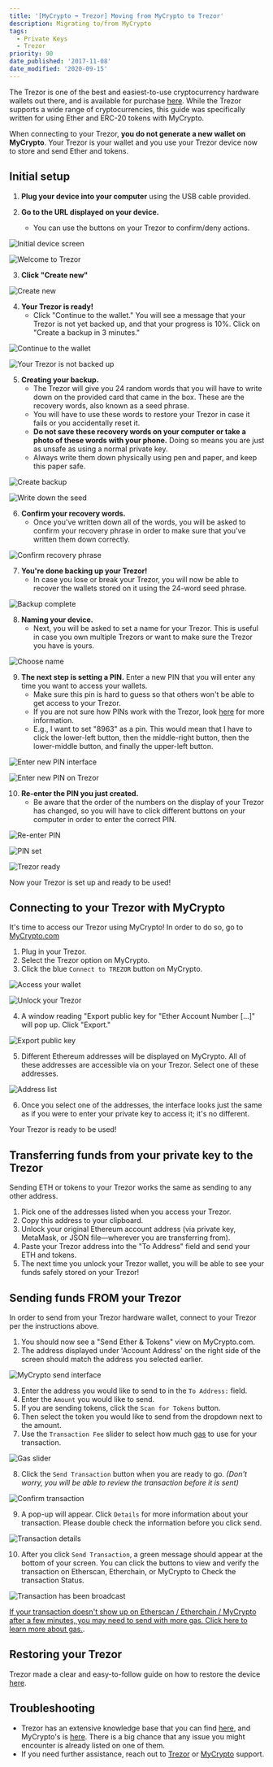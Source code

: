 ```yaml
---
title: '[MyCrypto ➡ Trezor] Moving from MyCrypto to Trezor'
description: Migrating to/from MyCrypto
tags:
  - Private Keys
  - Trezor
priority: 90
date_published: '2017-11-08'
date_modified: '2020-09-15'
---
```


The Trezor is one of the best and easiest-to-use cryptocurrency hardware wallets out there, and is available for purchase [here](https://shop.trezor.io/?offer_id=10&aff_id=1735). While the Trezor supports a wide range of cryptocurrencies, this guide was specifically written for using Ether and ERC-20 tokens with MyCrypto.

When connecting to your Trezor, **you do not generate a new wallet on MyCrypto**. Your Trezor is your wallet and you use your Trezor device now to store and send Ether and tokens.

## Initial setup

1. **Plug your device into your computer** using the USB cable provided.

2. **Go to the URL displayed on your device.**
   * You can use the buttons on your Trezor to confirm/deny actions.
   
![Initial device screen](../../assets/how-to/migrating/moving-from-mycrypto-to-trezor/device-initial-screen.jpg)

![Welcome to Trezor](../../assets/how-to/migrating/moving-from-mycrypto-to-trezor/welcome-to-trezor.png)

3. **Click "Create new"**

![Create new](../../assets/how-to/migrating/moving-from-mycrypto-to-trezor/create-new.png)

4. **Your Trezor is ready!**
   * Click "Continue to the wallet." You will see a message that your Trezor is not yet backed up, and that your progress is 10%. Click on "Create a backup in 3 minutes."

![Continue to the wallet](../../assets/how-to/migrating/moving-from-mycrypto-to-trezor/continue-to-wallet.png)

![Your Trezor is not backed up](../../assets/how-to/migrating/moving-from-mycrypto-to-trezor/not-backed-up.png)

5. **Creating your backup.**
   * The Trezor will give you 24 random words that you will have to write down on the provided card that came in the box. These are the recovery words, also known as a seed phrase.
   * You will have to use these words to restore your Trezor in case it fails or you accidentally reset it.
   * **Do not save these recovery words on your computer or take a photo of these words with your phone.** Doing so means you are just as unsafe as using a normal private key.
   * Always write them down physically using pen and paper, and keep this paper safe.

![Create backup](../../assets/how-to/migrating/moving-from-mycrypto-to-trezor/create-backup.png)

![Write down the seed](../../assets/how-to/migrating/moving-from-mycrypto-to-trezor/write-down-seed.jpg)

6. **Confirm your recovery words.**
   * Once you've written down all of the words, you will be asked to confirm your recovery phrase in order to make sure that you've written them down correctly.

![Confirm recovery phrase](../../assets/how-to/migrating/moving-from-mycrypto-to-trezor/confirm-recovery-phrase.png)

7. **You're done backing up your Trezor!**
   * In case you lose or break your Trezor, you will now be able to recover the wallets stored on it using the 24-word seed phrase.

![Backup complete](../../assets/how-to/migrating/moving-from-mycrypto-to-trezor/backup-complete.png)

8. **Naming your device.**
   * Next, you will be asked to set a name for your Trezor. This is useful in case you own multiple Trezors or want to make sure the Trezor you have is yours.
    
![Choose name](../../assets/how-to/migrating/moving-from-mycrypto-to-trezor/choose-name.png)

9. **The next step is setting a PIN.** Enter a new PIN that you will enter any time you want to access your wallets.
   * Make sure this pin is hard to guess so that others won't be able to get access to your Trezor.
   * If you are not sure how PINs work with the Trezor, look [here](https://wiki.trezor.io/User_manual:Entering_your_PIN) for more information.
   * E.g., I want to set "8963" as a pin. This would mean that I have to click the lower-left button, then the middle-right button, then the lower-middle button, and finally the upper-left button.
    
![Enter new PIN interface](../../assets/how-to/migrating/moving-from-mycrypto-to-trezor/enter-new-pin-interface.png)

![Enter new PIN on Trezor](../../assets/how-to/migrating/moving-from-mycrypto-to-trezor/enter-new-pin-device.jpg)

10. **Re-enter the PIN you just created.**
    * Be aware that the order of the numbers on the display of your Trezor has changed, so you will have to click different buttons on your computer in order to enter the correct PIN.

![Re-enter PIN](../../assets/how-to/migrating/moving-from-mycrypto-to-trezor/re-enter-pin.jpg)

![PIN set](../../assets/how-to/migrating/moving-from-mycrypto-to-trezor/pin-set.png)

![Trezor ready](../../assets/how-to/migrating/moving-from-mycrypto-to-trezor/trezor-ready.png)

Now your Trezor is set up and ready to be used!

## Connecting to your Trezor with MyCrypto

It's time to access our Trezor using MyCrypto! In order to do so, go to [MyCrypto.com](https://mycrypto.com/)

1. Plug in your Trezor.
2. Select the Trezor option on MyCrypto.
3. Click the blue `Connect to TREZOR` button on MyCrypto.

![Access your wallet](../../assets/how-to/migrating/moving-from-mycrypto-to-trezor/access-your-wallet.png)

![Unlock your Trezor](../../assets/how-to/migrating/moving-from-mycrypto-to-trezor/unlock-your-trezor.png)

4. A window reading "Export public key for "Ether Account Number [...]" will pop up. Click "Export."

![Export public key](../../assets/how-to/migrating/moving-from-mycrypto-to-trezor/export-public-key.png)

5. Different Ethereum addresses will be displayed on MyCrypto. All of these addresses are accessible via on your Trezor. Select one of these addresses.

![Address list](../../assets/how-to/migrating/moving-from-mycrypto-to-trezor/address-list.png)

6. Once you select one of the addresses, the interface looks just the same as if you were to enter your private key to access it; it's no different.

Your Trezor is ready to be used!

## Transferring funds from your private key to the Trezor

Sending ETH or tokens to your Trezor works the same as sending to any other address.

1. Pick one of the addresses listed when you access your Trezor.
2. Copy this address to your clipboard.
3. Unlock your original Ethereum account address (via private key, MetaMask, or JSON file—wherever you are transferring from).
4. Paste your Trezor address into the "To Address" field and send your ETH and tokens.
5. The next time you unlock your Trezor wallet, you will be able to see your funds safely stored on your Trezor!

## Sending funds FROM your Trezor

In order to send from your Trezor hardware wallet, connect to your Trezor per the instructions above.

1. You should now see a "Send Ether & Tokens" view on MyCrypto.com.
2. The address displayed under 'Account Address' on the right side of the screen should match the address you selected earlier.

![MyCrypto send interface](../../assets/how-to/migrating/moving-from-mycrypto-to-trezor/send-interface.png)

3. Enter the address you would like to send to in the `To Address:` field.
4. Enter the `Amount` you would like to send.
5. If you are sending tokens, click the `Scan for Tokens` button.
6. Then select the token you would like to send from the dropdown next to the amount.
7. Use the `Transaction Fee` slider to select how much [gas](/general-knowledge/ethereum-blockchain/what-is-gas) to use for your transaction.

![Gas slider](../../assets/how-to/migrating/moving-from-mycrypto-to-trezor/gas-slider.png)

8. Click the `Send Transaction` button when you are ready to go. *(Don't worry, you will be able to review the transaction before it is sent)*

![Confirm transaction](../../assets/how-to/migrating/moving-from-mycrypto-to-trezor/confirm-transaction.png)

9. A pop-up will appear. Click `Details` for more information about your transaction. Please double check the information before you click send.

![Transaction details](../../assets/how-to/migrating/moving-from-mycrypto-to-trezor/transaction-details.png)

10. After you click `Send Transaction`, a green message should appear at the bottom of your screen. You can click the buttons to view and verify the transaction on Etherscan, Etherchain, or MyCrypto to Check the transaction Status.

![Transaction has been broadcast](../../assets/how-to/migrating/moving-from-mycrypto-to-trezor/tx-has-been-broadcast.png)

[If your transaction doesn't show up on Etherscan / Etherchain / MyCrypto after a few minutes, you may need to send with more gas. Click here to learn more about gas.](/general-knowledge/ethereum-blockchain/what-is-gas).

## Restoring your Trezor

Trezor made a clear and easy-to-follow guide on how to restore the device [here](https://doc.satoshilabs.com/trezor-user/recovery.html).

## Troubleshooting

* Trezor has an extensive knowledge base that you can find [here](https://trezor.io/support/), and MyCrypto's is [here](/). There is a big chance that any issue you might encounter is already listed on one of them.
* If you need further assistance, reach out to [Trezor](https://trezor.io/support/technical/issue/) or [MyCrypto](/contact-us/) support.
